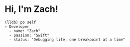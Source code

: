 # Hi, I'm Zach!

```
(lldb) po self
▿ Developer
  - name: "Zach"
  - passion: "Swift"
  - status: "Debugging life, one breakpoint at a time"
```
